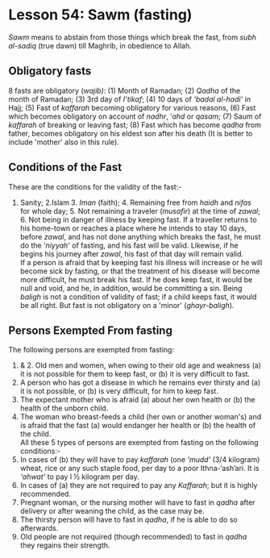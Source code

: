 Lesson 54: Sawm (fasting)
=========================

*Sawm* means to abstain from those things which break the fast, from
*subh al-sadiq* (true dawn) till Maghrib, in obedience to Allah.

Obligatory fasts
----------------

8 fasts are obligatory (*wajib)*: (1) Month of Ramadan; (2) *Qadha* of
the month of Ramadan; (3) 3rd day of *I’tikaf*; (4) 10 days of *'badal
al-hadi'* in Hajj; (5) Fast of *kaffarah* becoming obligatory for
various reasons, (6) Fast which becomes obligatory on account of
*nadhr*, ‘*ahd* or *qasam*; (7) Saum of *kaffarah* of breaking or
leaving fast; (8) Fast which has become *qadha* from father, becomes
obligatory on his eldest son after his death (It is better to include
'mother' also in this rule).

Conditions of the Fast
----------------------

These are the conditions for the validity of the fast:-  
 1. Sanity; 2.Islam 3. *Iman* (faith); 4. Remaining free from *haidh*
and *nifas* for whole day; 5. Not remaining a traveler (*musafir*) at
the time of *zawal*; 6. Not being in danger of illness by keeping fast.
If a traveller returns to his home-town or reaches a place where he
intends to stay 10 days, before *zawal*, and has not done anything which
breaks the fast, he must do the '*niyyah*' of fasting, and his fast will
be valid. Likewise, if he begins his journey after *zawal*, his fast of
that day will remain valid.  
 If a person is afraid that by keeping fast his illness will increase or
he will become sick by fasting, or that the treatment of his disease
will become more difficult, he must break his fast. If he does keep
fast, it would be null and void, and he, in addition, would be
committing a sin. Being *baligh* is not a condition of validity of fast;
if a child keeps fast, it would be all right. But fast is not obligatory
on a 'minor' (*ghayr-baligh*).

Persons Exempted From fasting
-----------------------------

The following persons are exempted from fasting:  
 1. & 2. Old men and women, when owing to their old age and weakness (a)
it is not possible for them to keep fast, or (b) it is very difficult to
fast.  
 3. A person who has got a disease in which he remains ever thirsty and
(a) it is not possible, or (b) is very difficult, for him to keep
fast.  
 4. The expectant mother who is afraid (a) about her own health or (b)
the health of the unborn child.  
 5. The woman who breast-feeds a child (her own or another woman's) and
is afraid that the fast (a) would endanger her health or (b) the health
of the child.  
 All these 5 types of persons are exempted from fasting on the following
conditions:-  
 1. In cases of (b) they will have to pay *kaffarah* (one *'mudd'* (3/4
kilogram) wheat, rice or any such staple food, per day to a poor
Ithna-‘ash’ari. It is *'ahwat'* to pay l ½ kilogram per day.  
 2. In cases of (a) they are not required to pay any *Kaffarah*; but it
is highly recommended.  
 3. Pregnant woman, or the nursing mother will have to fast in *qadha*
after delivery or after weaning the child, as the case may be.  
 4. The thirsty person will have to fast in *qadha*, if he is able to do
so afterwards.  
 5. Old people are not required (though recommended) to fast in *qadha*
they regains their strength.


